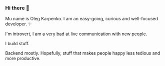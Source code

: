 ### Hi there 👋

Mu name is Oleg Karpenko. I am an easy-going, curious and well-focused developer. ✨

I'm introvert, I am a very bad at live communication with new people.

I build stuff.

Backend mostly. Hopefully, stuff that makes people happy less tedious and more productive.

